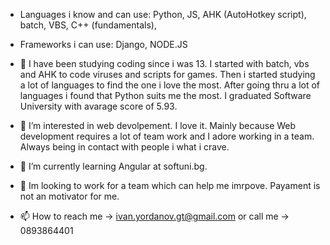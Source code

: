 - Languages i know and can use: Python, JS, AHK (AutoHotkey script), batch, VBS, C++ (fundamentals), 
- Frameworks i can use: Django, NODE.JS

- 👋 I have been studying coding since i was 13. I started with batch, vbs and AHK to code viruses and scripts for games. Then i started studying a lot of languages to find the one i love the most. After going thru a lot of languages i found that Python suits me the most. I graduated Software University with avarage score of 5.93.

- 👀 I’m interested in web devolpement. I love it. Mainly because Web development requires a lot of team work and I adore working in a team. Always being in contact with people i what i crave.
- 🌱 I’m currently learning Angular at softuni.bg.  
- 💞️ Im looking to work for a team which can help me imrpove. Payament is not an motivator for me.
- 📫 How to reach me -> ivan.yordanov.gt@gmail.com or call me -> 0893864401
